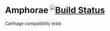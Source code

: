 # Amphorae [![Build Status](https://travis-ci.org/blender/Amphorae.svg?branch=master)](https://travis-ci.org/blender/Amphorae)
Carthage compatibility tests
